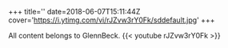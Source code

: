 +++
title=''
date=2018-06-07T15:11:44Z
cover='https://i.ytimg.com/vi/rJZvw3rY0Fk/sddefault.jpg'
+++

All content belongs to GlennBeck.
{{< youtube rJZvw3rY0Fk >}}
